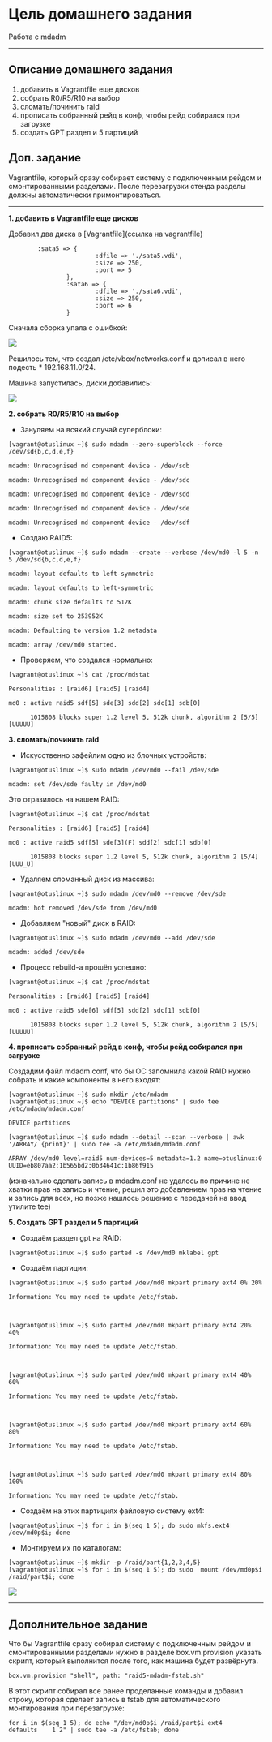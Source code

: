 # Цель домашнего задания
Работа с mdadm


---


## Описание домашнего задания
1. добавить в Vagrantfile еще дисков
2. собрать R0/R5/R10 на выбор
3. сломать/починить raid
4. прописать собранный рейд в конф, чтобы рейд собирался при загрузке
5. создать GPT раздел и 5 партиций

## Доп. задание
Vagrantfile, который сразу собирает систему с подключенным рейдом и смонтированными разделами. После перезагрузки стенда разделы должны автоматически примонтироваться.



---
**1. добавить в Vagrantfile еще дисков**

Добавил два диска в [Vagrantfile](ссылка на vagrantfile)
```
        :sata5 => {
                        :dfile => './sata5.vdi', 
                        :size => 250, 
                        :port => 5 
                },
                :sata6 => {
                        :dfile => './sata6.vdi', 
                        :size => 250, 
                        :port => 6 
                }
```                
Сначала сборка упала с ошибкой:

![](1_1)

Решилось тем, что создал  /etc/vbox/networks.conf  и дописал в него подесть * 192.168.11.0/24. 

Машина запустилась, диски добавились:

![](1_2)

**2. собрать R0/R5/R10 на выбор**

* Зануляем на всякий случай суперблоки:
```
[vagrant@otuslinux ~]$ sudo mdadm --zero-superblock --force /dev/sd{b,c,d,e,f}

mdadm: Unrecognised md component device - /dev/sdb

mdadm: Unrecognised md component device - /dev/sdc

mdadm: Unrecognised md component device - /dev/sdd

mdadm: Unrecognised md component device - /dev/sde

mdadm: Unrecognised md component device - /dev/sdf
```

* Создаю RAID5:
```
[vagrant@otuslinux ~]$ sudo mdadm --create --verbose /dev/md0 -l 5 -n 5 /dev/sd{b,c,d,e,f}

mdadm: layout defaults to left-symmetric

mdadm: layout defaults to left-symmetric

mdadm: chunk size defaults to 512K

mdadm: size set to 253952K

mdadm: Defaulting to version 1.2 metadata

mdadm: array /dev/md0 started.
```
* Проверяем, что создался нормально:
```
[vagrant@otuslinux ~]$ cat /proc/mdstat 

Personalities : [raid6] [raid5] [raid4] 

md0 : active raid5 sdf[5] sde[3] sdd[2] sdc[1] sdb[0]

      1015808 blocks super 1.2 level 5, 512k chunk, algorithm 2 [5/5] [UUUUU]
```

**3. сломать/починить raid**

* Искусственно зафейлим одно из блочных устройств:
```
[vagrant@otuslinux ~]$ sudo mdadm /dev/md0 --fail /dev/sde

mdadm: set /dev/sde faulty in /dev/md0
```
Это отразилось на нашем RAID:
```
[vagrant@otuslinux ~]$ cat /proc/mdstat

Personalities : [raid6] [raid5] [raid4] 

md0 : active raid5 sdf[5] sde[3](F) sdd[2] sdc[1] sdb[0]

      1015808 blocks super 1.2 level 5, 512k chunk, algorithm 2 [5/4] [UUU_U]
```
* Удаляем сломанный диск из массива:
```
[vagrant@otuslinux ~]$ sudo mdadm /dev/md0 --remove /dev/sde

mdadm: hot removed /dev/sde from /dev/md0
```
* Добавляем "новый" диск в RAID:
```
[vagrant@otuslinux ~]$ sudo mdadm /dev/md0 --add /dev/sde

mdadm: added /dev/sde
```
* Процесс rebuild-а прошёл успешно:
```
[vagrant@otuslinux ~]$ cat /proc/mdstat

Personalities : [raid6] [raid5] [raid4] 

md0 : active raid5 sde[6] sdf[5] sdd[2] sdc[1] sdb[0]

      1015808 blocks super 1.2 level 5, 512k chunk, algorithm 2 [5/5] [UUUUU]
```

**4. прописать собранный рейд в конф, чтобы рейд собирался при загрузке**
 
Создадим файл mdadm.conf, что бы OC запомнила какой RAID нужно собрать и какие компоненты в него входят:
```
[vagrant@otuslinux ~]$ sudo mkdir /etc/mdadm
[vagrant@otuslinux ~]$ echo "DEVICE partitions" | sudo tee /etc/mdadm/mdadm.conf

DEVICE partitions

[vagrant@otuslinux ~]$ sudo mdadm --detail --scan --verbose | awk '/ARRAY/ {print}' | sudo tee -a /etc/mdadm/mdadm.conf

ARRAY /dev/md0 level=raid5 num-devices=5 metadata=1.2 name=otuslinux:0 UUID=eb807aa2:1b565bd2:0b34641c:1b86f915
```
(изначально сделать запись в mdadm.conf не удалось по причине не хватки прав на запись и чтение, решил это добавлением прав на чтение и запись для всех, но позже нашлось решение с передачей на ввод утилите tee)

**5. Cоздать GPT раздел и 5 партиций**

* Создаём раздел gpt на RAID:
```
[vagrant@otuslinux ~]$ sudo parted -s /dev/md0 mklabel gpt
```
* Создаём партиции:
```
[vagrant@otuslinux ~]$ sudo parted /dev/md0 mkpart primary ext4 0% 20%

Information: You may need to update /etc/fstab.



[vagrant@otuslinux ~]$ sudo parted /dev/md0 mkpart primary ext4 20% 40%   

Information: You may need to update /etc/fstab.



[vagrant@otuslinux ~]$ sudo parted /dev/md0 mkpart primary ext4 40% 60%   

Information: You may need to update /etc/fstab.



[vagrant@otuslinux ~]$ sudo parted /dev/md0 mkpart primary ext4 60% 80%

Information: You may need to update /etc/fstab.



[vagrant@otuslinux ~]$ sudo parted /dev/md0 mkpart primary ext4 80% 100%  

Information: You may need to update /etc/fstab.
```
* Создаём на этих партициях файловую систему ext4:
```
[vagrant@otuslinux ~]$ for i in $(seq 1 5); do sudo mkfs.ext4 /dev/md0p$i; done
```
* Монтируем их по каталогам:
```
[vagrant@otuslinux ~]$ mkdir -p /raid/part{1,2,3,4,5}
[vagrant@otuslinux ~]$ for i in $(seq 1 5); do sudo  mount /dev/md0p$i /raid/part$i; done
```


![](1_3)


---

## Дополнительное задание

Что бы Vagrantfile сразу собирал систему с подключенным рейдом и смонтированными разделами нужно в разделе box.vm.provision указать скрипт, который выполнится после того, как машина будет развёрнута. 
```
box.vm.provision "shell", path: "raid5-mdadm-fstab.sh"
```
В этот скрипт собирал все ранее проделанные команды и добавил строку, которая сделает запись в fstab для автоматического монтирования при перезагрузке:
```
for i in $(seq 1 5); do echo "/dev/md0p$i /raid/part$i ext4    defaults    1 2" | sudo tee -a /etc/fstab; done
```






